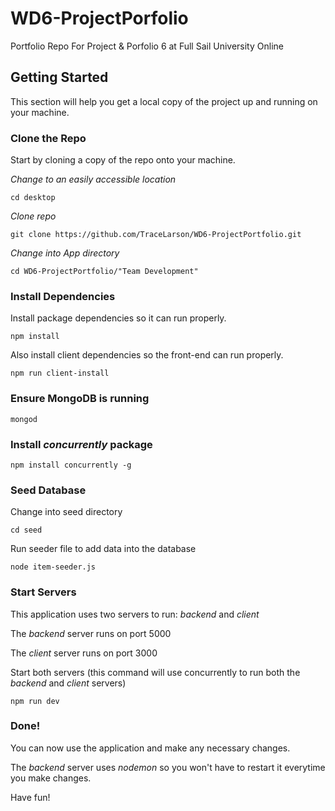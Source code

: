 # WD6-ProjectPorfolio
Portfolio Repo For Project &amp; Porfolio 6 at Full Sail University Online


## Getting Started
This section will help you get a local copy of the project up and running on your machine.

### Clone the Repo
Start by cloning a copy of the repo onto your machine.

*Change to an easily accessible location*

`cd desktop`

*Clone repo*

`git clone https://github.com/TraceLarson/WD6-ProjectPortfolio.git`

*Change into App directory*

`cd WD6-ProjectPortfolio/"Team Development"`

### Install Dependencies
Install package dependencies so it can run properly.

`npm install`

Also install client dependencies so the front-end can run properly.

`npm run client-install`

### Ensure MongoDB is running

`mongod`

### Install *concurrently* package

`npm install concurrently -g`

### Seed Database

Change into seed directory

`cd seed`

Run seeder file to add data into the database

`node item-seeder.js`

### Start Servers

This application uses two servers to run: *backend* and *client*

The *backend* server runs on port 5000

The *client* server runs on port 3000

Start both servers (this command will use concurrently to run both the *backend* and *client* servers)

`npm run dev`

### Done!

You can now use the application and make any necessary changes.

The *backend* server uses *nodemon* so you won't have to restart it everytime you make changes.

Have fun!